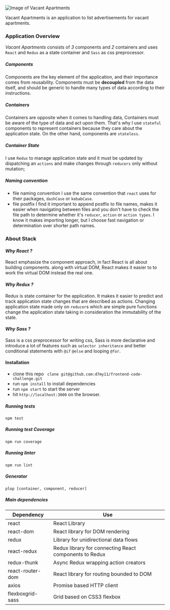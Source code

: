 ![Image of Vacant Apartments](https://i.imgur.com/ZB6aEWT.png)

Vacant Apartments is an application to list advertisements for vacant apartments.


### Application Overview

*Vacant Apartments* consists of _3_ components and _2_ containers and uses `React` and `Redux` as a state container and `Sass` as css preprocessor.

##### Components
Components are the key element of the application, and their importance comes from reusability. Components must be **decoupled**
from the data itself, and should be generic to handle many types of data according to their instructions.
##### Containers
Containers are opposite when it comes to handling data, Containers must be aware of the type of data and act upon them.
That's why I use `stateful` components to represent containers because they care about the application state. On the other
hand, components are `stateless`.
##### Container State
I use `Redux` to manage application state and it must be updated by dispatching an `actions` and make changes through `reducers`
only without mutation;
##### Naming convention
- file naming convention
I use the same convention that `react` uses for their packages, `dashCase` or `kebabCase`.
- file postfix
I find it important to append postfix to file names, makes it easier when navigating between files and you don't have to check
the file path to determine whether it's `reducer`, `action` or `action types`.
I know it makes importing longer, but I choose fast navigation or determination over shorter path names.

### About Stack

#### *Why React ?*
React emphasize the component approach, in fact React is all about building components. along with virtual DOM, React makes it easier to to work the virtual DOM instead the real one.

#### *Why Redux ?*

Redux is state container for the application. It makes it easier to predict and track application state changes that are described as actions. Changing application state made only on `reducer`s which are simple pure functions change the application state taking in consideration the immutability of the state.

#### *Why Sass ?*

Sass is a css preprocessor for writing css, Sass is more declarative and introduce a lot of features such as `selector inheritance` and better conditional statements with `@if` `@else` and looping `@for`.

#### Installation


- clone this repo ` clone git@github.com:d7my11/frontend-code-challenge.git`
- run `npm install` to install dependencies
- run `npm start` to start the server
- hit `http://localhost:3000` on the browser.

##### Running tests

```
npm test
```

##### Running test Coverage

```
npm run coverage
```

##### Running linter
```
npm run lint
```

##### Generator

```
plop [container, component, reducer]
```

##### Main dependencies

| **Dependency** | **Use** |
|----------|-------|
|react|React Library |
|react-dom|React library for DOM rendering |
|redux|Library for unidirectional data flows |
|react-redux|Redux library for connecting React components to Redux |
|redux-thunk|Async Redux wrapping action creators |
|react-router-dom|React library for routing bounded to DOM |
|axios|Promise based HTTP client |
|flexboxgrid-sass|Grid based on CSS3 flexbox  |
